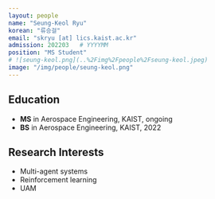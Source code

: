 ```yaml
---
layout: people
name: "Seung-Keol Ryu"
korean: "류승걸"
email: "skryu [at] lics.kaist.ac.kr"
admission: 202203   # YYYYMM
position: "MS Student"
# ![seung-keol.png](..%2Fimg%2Fpeople%2Fseung-keol.jpeg)
image: "/img/people/seung-keol.png"
---
```


## Education

- **MS** in Aerospace Engineering, KAIST, ongoing
- **BS** in Aerospace Engineering, KAIST, 2022

## Research Interests

- Multi-agent systems
- Reinforcement learning
- UAM
